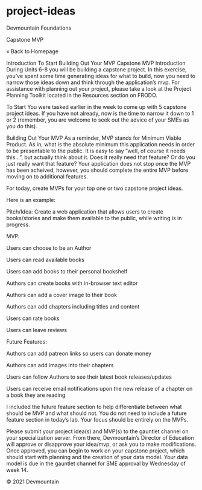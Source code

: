 # project-ideas
Devmountain Foundations

Capstone MVP

« Back to Homepage

Introduction
To Start
Building Out Your MVP
Capstone MVP
Introduction
During Units 6-8 you will be building a capstone project. In this exercise, you’ve spent some time generating ideas for what to build, now you need to narrow those ideas down and think through the application’s mvp. For assistance with planning out your project, please take a look at the Project Planning Toolkit located in the Resources section on FRODO.

To Start
You were tasked earlier in the week to come up with 5 capstone project ideas. If you have not already, now is the time to narrow it down to 1 or 2 (remember, you are welcome to seek out the advice of your SMEs as you do this).

Building Out Your MVP
As a reminder, MVP stands for Minimum Viable Product. As in, what is the absolute minimum this application needs in order to be presentable to the public. It is easy to say “well, of course it needs this…”, but actually think about it. Does it really need that feature? Or do you just really want that feature? Your application does not stop once the MVP has been acheived, however, you should complete the entire MVP before moving on to additional features.

For today, create MVPs for your top one or two capstone project ideas.

Here is an example:

Pitch/Idea: Create a web application that allows users to create books/stories and make them available to the public, while writing is in progress.

MVP:

Users can choose to be an Author

Users can read available books

Users can add books to their personal bookshelf

Authors can create books with in-browser text editor

Authors can add a cover image to their book

Authors can add chapters including titles and content

Users can rate books

Users can leave reviews

Future Features:

Authors can add patreon links so users can donate money

Authors can add images into their chapters

Users can follow Authors to see their latest book releases/updates

Users can receive email notifications upon the new release of a chapter on a book they are reading

I included the future feature section to help differentiate between what should be MVP and what should not. You do not need to include a future feature section in today’s lab. Your focus should be entirely on the MVPs.

Please submit your project idea(s) and MVP(s) to the gauntlet channel on your specialization server. From there, Devmountain’s Director of Education will approve or disapprove your idea/mvp, or ask you to make modifications. Once approved, you can begin to work on your capstone project, which should start with planning and the creation of your data model. Your data model is due in the gauntlet channel for SME approval by Wednesday of week 14.

© 2021 Devmountain
